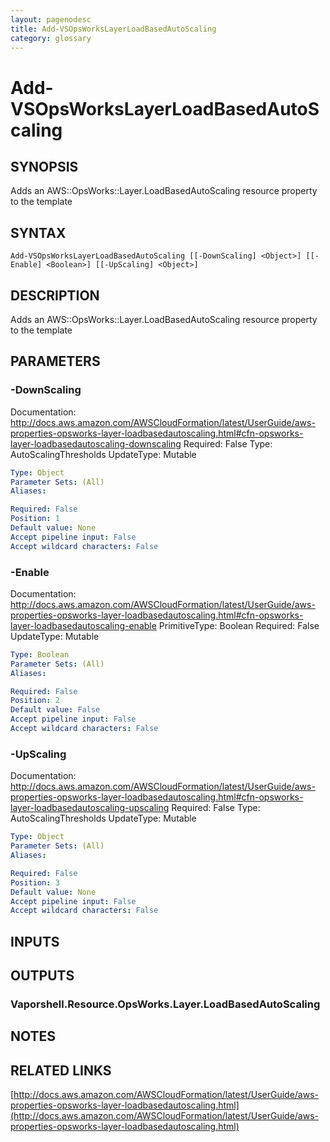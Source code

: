 ```yaml
---
layout: pagenodesc
title: Add-VSOpsWorksLayerLoadBasedAutoScaling
category: glossary
---
```


# Add-VSOpsWorksLayerLoadBasedAutoScaling

## SYNOPSIS
Adds an AWS::OpsWorks::Layer.LoadBasedAutoScaling resource property to the template

## SYNTAX

```
Add-VSOpsWorksLayerLoadBasedAutoScaling [[-DownScaling] <Object>] [[-Enable] <Boolean>] [[-UpScaling] <Object>]
```

## DESCRIPTION
Adds an AWS::OpsWorks::Layer.LoadBasedAutoScaling resource property to the template

## PARAMETERS

### -DownScaling
Documentation: http://docs.aws.amazon.com/AWSCloudFormation/latest/UserGuide/aws-properties-opsworks-layer-loadbasedautoscaling.html#cfn-opsworks-layer-loadbasedautoscaling-downscaling
Required: False
Type: AutoScalingThresholds
UpdateType: Mutable

```yaml
Type: Object
Parameter Sets: (All)
Aliases: 

Required: False
Position: 1
Default value: None
Accept pipeline input: False
Accept wildcard characters: False
```

### -Enable
Documentation: http://docs.aws.amazon.com/AWSCloudFormation/latest/UserGuide/aws-properties-opsworks-layer-loadbasedautoscaling.html#cfn-opsworks-layer-loadbasedautoscaling-enable
PrimitiveType: Boolean
Required: False
UpdateType: Mutable

```yaml
Type: Boolean
Parameter Sets: (All)
Aliases: 

Required: False
Position: 2
Default value: False
Accept pipeline input: False
Accept wildcard characters: False
```

### -UpScaling
Documentation: http://docs.aws.amazon.com/AWSCloudFormation/latest/UserGuide/aws-properties-opsworks-layer-loadbasedautoscaling.html#cfn-opsworks-layer-loadbasedautoscaling-upscaling
Required: False
Type: AutoScalingThresholds
UpdateType: Mutable

```yaml
Type: Object
Parameter Sets: (All)
Aliases: 

Required: False
Position: 3
Default value: None
Accept pipeline input: False
Accept wildcard characters: False
```

## INPUTS

## OUTPUTS

### Vaporshell.Resource.OpsWorks.Layer.LoadBasedAutoScaling

## NOTES

## RELATED LINKS

[http://docs.aws.amazon.com/AWSCloudFormation/latest/UserGuide/aws-properties-opsworks-layer-loadbasedautoscaling.html](http://docs.aws.amazon.com/AWSCloudFormation/latest/UserGuide/aws-properties-opsworks-layer-loadbasedautoscaling.html)

